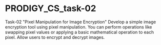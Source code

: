 # PRODIGY_CS_task-02
Task-02 "Pixel Manipulation for Image Encryption"  Develop a simple image encryption tool using pixel manipulation. You can perform operations like swapping pixel values or applying a basic mathematical operation to each pixel. Allow users to encrypt and decrypt images.

